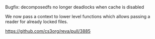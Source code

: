 Bugfix: decomposedfs no longer deadlocks when cache is disabled

We now pass a context to lower level functions which allows passing a reader for already locked files.

https://github.com/cs3org/reva/pull/3885
